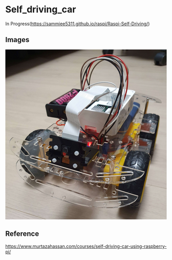 # Self_driving_car
In Progress(https://sammiee5311.github.io/raspi/Raspi-Self-Driving/)

## Images

![](https://github.com/sammiee5311/raspberry_pi/blob/master/self_driving_car/images/car.jpg)

## Reference
https://www.murtazahassan.com/courses/self-driving-car-using-raspberry-pi/

